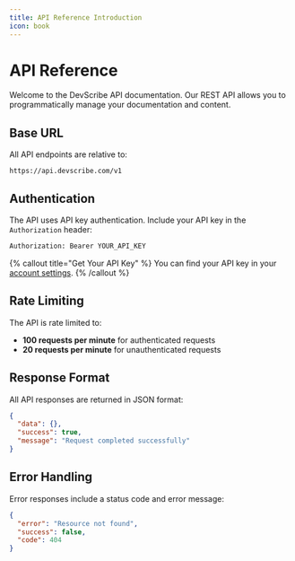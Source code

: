 ```yaml
---
title: API Reference Introduction
icon: book
---
```


# API Reference

Welcome to the DevScribe API documentation. Our REST API allows you to programmatically manage your documentation and content.

## Base URL

All API endpoints are relative to:

```
https://api.devscribe.com/v1
```

## Authentication

The API uses API key authentication. Include your API key in the `Authorization` header:

```bash
Authorization: Bearer YOUR_API_KEY
```

{% callout title="Get Your API Key" %}
You can find your API key in your [account settings](/settings/api).
{% /callout %}

## Rate Limiting

The API is rate limited to:
- **100 requests per minute** for authenticated requests
- **20 requests per minute** for unauthenticated requests

## Response Format

All API responses are returned in JSON format:

```json
{
  "data": {},
  "success": true,
  "message": "Request completed successfully"
}
```

## Error Handling

Error responses include a status code and error message:

```json
{
  "error": "Resource not found",
  "success": false,
  "code": 404
}
``` 